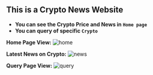  ## This is a Crypto News Website
 
 
 - **You can see the Crypto Price and News in  `Home page`**
 - **You can query of specific `Crypto`**




**Home Page View:**
![home](https://user-images.githubusercontent.com/48875593/75289077-8f647500-5843-11ea-80da-f6c7555eb587.png)





**Latest News on Crypto:**
![news](https://user-images.githubusercontent.com/48875593/75289090-94c1bf80-5843-11ea-8e4f-93481e6f2094.png)




**Query Page View:**
![query](https://user-images.githubusercontent.com/48875593/75289085-925f6580-5843-11ea-9ad3-c4653e6068e4.png)
